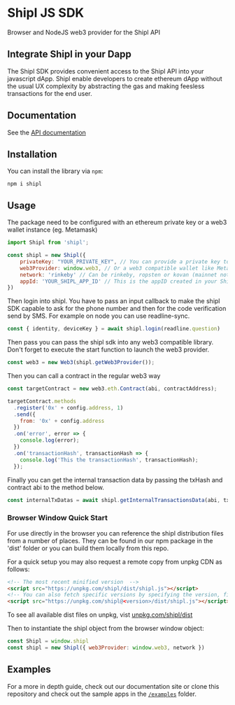 # Shipl JS SDK

Browser and NodeJS web3 provider for the Shipl API

## Integrate Shipl in your Dapp

The Shipl SDK provides convenient access to the Shipl API into your javascript dApp.
Shipl enable developers to create ethereum dApp without the usual UX complexity by abstracting the gas and making feesless transactions for the end user.

## Documentation
See the [API documentation]('https://docs.shipl.co')

## Installation

You can install the library via `npm`:

```shell
npm i shipl
```

## Usage

The package need to be configured with an ethereum private key or a web3 wallet instance (eg. Metamask)

```javascript
import Shipl from 'shipl';

const shipl = new Shipl({
    privateKey: "YOUR_PRIVATE_KEY", // You can provide a private key to shipl
    web3Provider: window.web3, // Or a web3 compatible wallet like Metamask
    network: 'rinkeby' // Can be rinkeby, ropsten or kovan (mainnet not available yet)
    appId: 'YOUR_SHIPL_APP_ID' // This is the appID created in your Shipl Account at console.shipl.co
})
```

Then login into shipl. You have to pass an input callback to make the shipl SDK capable to ask for the phone number and then for the code verification send by SMS. For example on node you can use readline-sync. 

```javascript
const { identity, deviceKey } = await shipl.login(readline.question)
```

Then pass you can pass the shipl sdk into any web3 compatible library. Don't forget to execute the start function to launch the web3 provider.

```javascript
const web3 = new Web3(shipl.getWeb3Provider());
```
Then you can call a contract in the regular web3 way

```javascript
const targetContract = new web3.eth.Contract(abi, contractAddress);

targetContract.methods
  .register('0x' + config.address, 1)
  .send({
    from: '0x' + config.address
  })
  .on('error', error => {
    console.log(error);
  })
  .on('transactionHash', transactionHash => {
    console.log('This the transactionHash', transactionHash);
  });
```

Finally you can get the internal transaction data by passing the txHash and contract abi to the method below.

```javascript
const internalTxDatas = await shipl.getInternalTransactionsData(abi, txHash)
```

### Browser Window Quick Start

For use directly in the browser you can reference the shipl distribution files from a number of places. They can be found in our npm package in the 'dist' folder or you can build them locally from this repo.

For a quick setup you may also request a remote copy from unpkg CDN as follows:

```html
<!-- The most recent minified version  -->
<script src="https://unpkg.com/shipl/dist/shipl.js"></script>
<!-- You can also fetch specific versions by specifying the version, files names may differ for past versions -->
<script src="https://unpkg.com/shipl@<version>/dist/shipl.js"></script>
```

To see all available dist files on unpkg, vist [unpkg.com/shipl/dist](https://unpkg.com/shipl/dist)

Then to instantiate the shipl object from the browser window object:

```javascript
const Shipl = window.shipl
const shipl = new Shipl({ web3Provider: window.web3, network })
```

## Examples

For a more in depth guide, check out our documentation site or clone this repository and check out the sample apps in the [`/examples`](https://github.com/shiplco/shipl-sdk/tree/master/examples/) folder.
